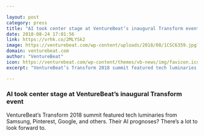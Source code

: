 ```yaml
---

layout: post
category: press
title: "AI took center stage at VentureBeat’s inaugural Transform event"
date: 2018-08-24 17:01:56
link: https://vrhk.co/2MLYSk2
image: https://venturebeat.com/wp-content/uploads/2018/08/1CSC6359.jpg?fit=4464%2C2976&strip=all
domain: venturebeat.com
author: "VentureBeat"
icon: https://venturebeat.com/wp-content/themes/vb-news/img/favicon.ico
excerpt: "VentureBeat’s Transform 2018 summit featured tech luminaries from Samsung, Pinterest, Google, and others. Their AI prognoses? There’s a lot to look forward to."

---
```


### AI took center stage at VentureBeat’s inaugural Transform event

VentureBeat’s Transform 2018 summit featured tech luminaries from Samsung, Pinterest, Google, and others. Their AI prognoses? There’s a lot to look forward to.